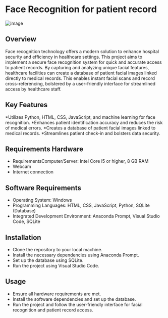 # Face Recognition for patient record 
![image](https://github.com/VinodhiniD-04/Face-Recognition-for-Secure-and-Efficient-Patient-Record-Access/assets/135093669/0b815548-a5b4-48b4-a984-901e38cec630)

## Overview

Face recognition technology offers a modern solution to enhance hospital security and efficiency in healthcare settings. This project aims to implement a secure face recognition system for quick and accurate access to patient records. By capturing and analyzing unique facial features, healthcare facilities can create a database of patient facial images linked directly to medical records. This enables instant facial scans and record cross-referencing, bolstered by a user-friendly interface for streamlined access by healthcare staff.

## Key Features

*Utilizes Python, HTML, CSS, JavaScript, and machine learning for face recognition.
*Enhances patient identification accuracy and reduces the risk of medical errors.
*Creates a database of patient facial images linked to medical records.
*Streamlines patient check-in and bolsters data security.

## Requirements Hardware 
* RequirementsComputer/Server: Intel Core i5 or higher, 8 GB RAM
* Webcam
* Internet connection

## Software Requirements

* Operating System: Windows
* Programming Languages: HTML, CSS, JavaScript, Python, SQLite (Database)
* Integrated Development Environment: Anaconda Prompt, Visual Studio Code, SQLite
  
## Installation

* Clone the repository to your local machine.
* Install the necessary dependencies using Anaconda Prompt.
* Set up the database using SQLite.
* Run the project using Visual Studio Code.
  
## Usage

* Ensure all hardware requirements are met.
* Install the software dependencies and set up the database.
* Run the project and follow the user-friendly interface for facial recognition and patient record access.
